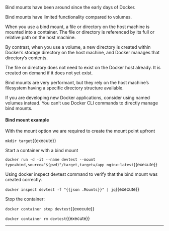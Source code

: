 Bind mounts have been around since the early days of Docker. 

Bind mounts have limited functionality compared to volumes.

When you use a bind mount, a file or directory on the host machine is mounted into a container. The file or directory is referenced by its full or relative path on the host machine. 

By contrast, when you use a volume, a new directory is created within Docker’s storage directory on the host machine, and Docker manages that directory’s contents.

The file or directory does not need to exist on the Docker host already. It is created on demand if it does not yet exist. 

Bind mounts are very performant, but they rely on the host machine’s filesystem having a specific directory structure available. 

If you are developing new Docker applications, consider using named volumes instead. You can’t use Docker CLI commands to directly manage bind mounts.

#### Bind mount example

With the mount option we are required to create the mount point upfront

`mkdir target`{{execute}}

Start a container with a bind mount

`docker run -d -it --name devtest --mount type=bind,source="$(pwd)"/target,target=/app nginx:latest`{{execute}}

Using docker inspect devtest command to verify that the bind mount was created correctly.

`docker inspect devtest -f "{{json .Mounts}}" | jq`{{execute}}

Stop the container:

`docker container stop devtest`{{execute}}

`docker container rm devtest`{{execute}}

----

